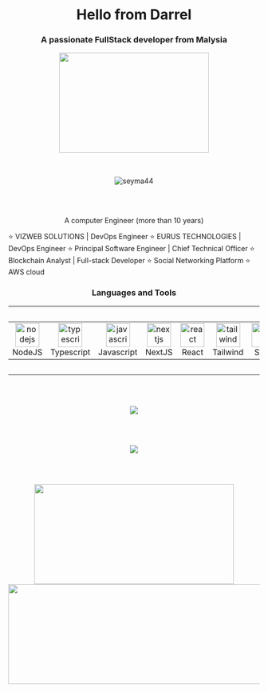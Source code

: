 <h1 align="center"> Hello from Darrel </h1>


<h3  align="center">A passionate FullStack developer from Malysia</h3>
<div align="center">
  <img src="https://github.com/Seyma44/Seyma44/assets/3766249/459905c1-c887-4d5f-9a03-a3adebbedfbc" width="300" height="200"/>
</div>
<br></br>
  <p  align="center"> <img  src="https://komarev.com/ghpvc/?username=seyma44&label=Profile%20views&color=faa0ec&style=flat"  alt="seyma44"  /> </p>
<br></br>


 <p  align="center">
<p  align="center"> A computer Engineer (more than 10 years)</p>
 ⭐ VIZWEB SOLUTIONS | DevOps Engineer
 ⭐ EURUS TECHNOLOGIES | DevOps Engineer
 ⭐ Principal Software Engineer | Chief Technical Officer
 ⭐ Blockchain Analyst | Full-stack Developer 
 ⭐ Social Networking Platform
 ⭐ AWS cloud 
 </p>


<!--
![CSS3](https://img.shields.io/badge/css3-%231572B6.svg?style=for-the-badge&logo=css3&logoColor=white) ![Dart](https://img.shields.io/badge/dart-%230175C2.svg?style=for-the-badge&logo=dart&logoColor=white) ![HTML5](https://img.shields.io/badge/html5-%23E34F26.svg?style=for-the-badge&logo=html5&logoColor=white) ![JavaScript](https://img.shields.io/badge/javascript-%23323330.svg?style=for-the-badge&logo=javascript&logoColor=%23F7DF1E) ![Markdown](https://img.shields.io/badge/markdown-%23000000.svg?style=for-the-badge&logo=markdown&logoColor=white) ![TypeScript](https://img.shields.io/badge/typescript-%23007ACC.svg?style=for-the-badge&logo=typescript&logoColor=white) ![Ruby](https://img.shields.io/badge/ruby-%23CC342D.svg?style=for-the-badge&logo=ruby&logoColor=white) ![Firebase](https://img.shields.io/badge/firebase-%23039BE5.svg?style=for-the-badge&logo=firebase) ![Google Cloud](https://img.shields.io/badge/Google%20Cloud-%234285F4.svg?style=for-the-badge&logo=google-cloud&logoColor=white) ![Netlify](https://img.shields.io/badge/netlify-%23000000.svg?style=for-the-badge&logo=netlify&logoColor=#00C7B7) ![Flutter](https://img.shields.io/badge/Flutter-%2302569B.svg?style=for-the-badge&logo=Flutter&logoColor=white) ![NPM](https://img.shields.io/badge/NPM-%23000000.svg?style=for-the-badge&logo=npm&logoColor=white) ![NodeJS](https://img.shields.io/badge/node.js-6DA55F?style=for-the-badge&logo=node.js&logoColor=white) ![Next JS](https://img.shields.io/badge/Next-black?style=for-the-badge&logo=next.js&logoColor=white) ![Rails](https://img.shields.io/badge/rails-%23CC0000.svg?style=for-the-badge&logo=ruby-on-rails&logoColor=white) ![React](https://img.shields.io/badge/react-%2320232a.svg?style=for-the-badge&logo=react&logoColor=%2361DAFB) ![ANDROID](https://img.shields.io/badge/android-%2320232a.svg?style=for-the-badge&logo=android&logoColor=%a4c639) ![TailwindCSS](https://img.shields.io/badge/tailwindcss-%2338B2AC.svg?style=for-the-badge&logo=tailwind-css&logoColor=white) ![Webpack](https://img.shields.io/badge/webpack-%238DD6F9.svg?style=for-the-badge&logo=webpack&logoColor=black) ![Apache](https://img.shields.io/badge/apache-%23D42029.svg?style=for-the-badge&logo=apache&logoColor=white) ![MySQL](https://img.shields.io/badge/mysql-%2300f.svg?style=for-the-badge&logo=mysql&logoColor=white) ![SQLite](https://img.shields.io/badge/sqlite-%2307405e.svg?style=for-the-badge&logo=sqlite&logoColor=white) ![MariaDB](https://img.shields.io/badge/MariaDB-003545?style=for-the-badge&logo=mariadb&logoColor=white) 	![Figma](https://img.shields.io/badge/figma-%23F24E1E.svg?style=for-the-badge&logo=figma&logoColor=white) ![Gimp Gnu Image Manipulation Program](https://img.shields.io/badge/Gimp-657D8B?style=for-the-badge&logo=gimp&logoColor=FFFFFF) ![LINUX](https://img.shields.io/badge/Linux-FCC624?style=for-the-badge&logo=linux&logoColor=black) ![ESLint](https://img.shields.io/badge/ESLint-4B3263?style=for-the-badge&logo=eslint&logoColor=white) ![Express.js](https://img.shields.io/badge/express.js-%23404d59.svg?style=for-the-badge&logo=express&logoColor=%2361DAFB) ![Shell Script](https://img.shields.io/badge/shell_script-%23121011.svg?style=for-the-badge&logo=gnu-bash&logoColor=white) ![Java](https://img.shields.io/badge/java-%23ED8B00.svg?style=for-the-badge&logo=java&logoColor=white) ![PHP](https://img.shields.io/badge/php-%23777BB4.svg?style=for-the-badge&logo=php&logoColor=white) ![C#](https://img.shields.io/badge/c%23-%23239120.svg?style=for-the-badge&logo=c-sharp&logoColor=white)
-->
<h3  align="center">Languages and Tools</h3>

---
<div style="display: flex; align-items: flex-start; align: center">
<table align="center">
  <tr>
   <td align="center" width="85">
        <img src="https://skillicons.dev/icons?i=nodejs" width="48" height="48" alt="nodejs" />
      <br>NodeJS
    </td>
       <td align="center" width="85">
        <img src="https://skillicons.dev/icons?i=typescript" width="48" height="48" alt="typescript" />
      <br>Typescript
    </td>
    <td align="center" width="85">
        <img src="https://skillicons.dev/icons?i=javascript" width="48" height="48" alt="javascript" />
      <br>Javascript
    </td>
       <td align="center" width="85">
        <img src="https://skillicons.dev/icons?i=nextjs" width="48" height="48" alt="nextjs" />
      <br>NextJS
    </td>
    <td align="center" width="85">
        <img src="https://skillicons.dev/icons?i=react" width="48" height="48" alt="react" />
      <br>React
    </td>
        <td align="center" width="85">
        <img src="https://skillicons.dev/icons?i=tailwind" width="48" height="48" alt="tailwind" />
      <br>Tailwind
    </td>
       <td align="center" width="85">
        <img src="https://skillicons.dev/icons?i=sass" width="48" height="48" alt="sass" />
      <br>Sass
    </td>
       <td align="center" width="85">
        <img src="https://skillicons.dev/icons?i=graphql" width="48" height="48" alt="graphql" />
      <br>Graphql
    </td>
       <td align="center" width="85">
        <img src="https://skillicons.dev/icons?i=redux" width="48" height="48" alt="redux" />
      <br>Redux
    </td>
     <td align="center" width="85">
        <img src="https://skillicons.dev/icons?i=figma" width="48" height="48" alt="figma" />
      <br>Figma
    </td>
    <td align="center" width="85">
        <img src="https://skillicons.dev/icons?i=linux" width="48" height="48" alt="linux" />
      <br>Linux
    </td>
  </tr>
</table>
</div>

---
 <br></br>


<div align="center">
  <img src="https://github-profile-trophy.vercel.app/?username=seyma44&column=7&theme=dracula&margin-w=15"/>
</div>

 <br></br>
 
<div align="center">
  <img src="http://github-readme-streak-stats.herokuapp.com?user=Seyma44&theme=cobalt&hide_border=true&border_radius=8.5&fire=E444EB"/>
</div>

 <br></br>

<div align="center" float="left">
  <img src="https://github-readme-stats-sigma-five.vercel.app/api/top-langs/?username=Seyma44&layout=compact&theme=cobalt&hide_border=true&border_radius=8.5&fire=E444EB" height="200px" width="400px"/>
  <img src="https://github-readme-stats-sigma-five.vercel.app/api?username=seyma44&theme=cobalt&hide_border=true&border_radius=8.5&fire=E444EB)&show_icons=true&locale=en" 
       height="200px" width="600px" />
</div>





  

  
  
  

 
